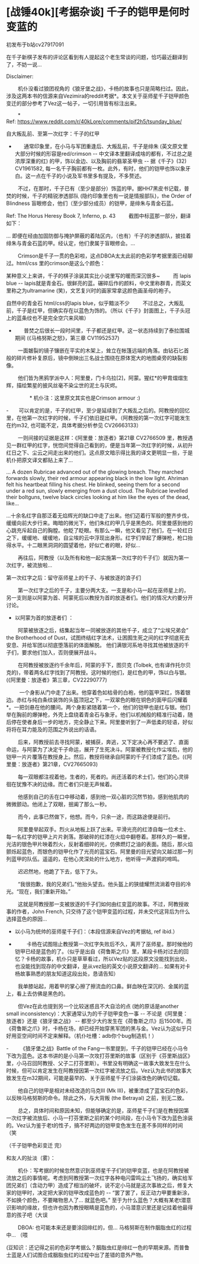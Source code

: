 # [战锤40k][考据杂谈] 千子的铠甲是何时变蓝的

初发布于b站cv27917091

在千子新棋子发布的评论区看到有人提起这个老生常谈的问题，恰巧最近翻译到了，不妨一说...



Disclaimer: 

        机仆没看过狼团视角的《狼牙堡之战》，卡杨的故事也只是简略扫过。因此，涉及这两本书的信源来自Vezimira的reddit考据*。本文关于巫师星千子铠甲颜色变迁的部分参考了Vez这一帖子，一切引用皆有标注出来。

        * Ref: https://www.reddit.com/r/40kLore/comments/pif2h5/tsunday_blue/



自大叛乱前、至第一次红字：千子的红甲

-       通常印象里，在小马与军团重逢后、大叛乱前，千子是绯朱 (英文原文里大部分时候的形容是red/crimson -- 中文译本里翻译成啥的都有，不过总之是浓厚深重的红) 的甲，饰以金边、以及胸前的翡翠圣甲虫 -- 据《千子》(32) CV1961582, 每一名千子胸前都有一枚。此外，有时，他们的铠甲也饰以象牙白。这一点在千子的小说及军书里多有提及，不多赘述。

        不过，在那时，千子已有（至少是部分）饰蓝的甲。据HH7黑皮书记载，普焚的时候，千子的精锐渗透部队 (隐约印象里也有一说是情报部队)，the Order of Blindness 盲眼修会，他们（至少部分成员）的铠甲，是绯朱与青金石蓝。

Ref: The Horus Heresy Book 7, Inferno, p. 43
        截图中标蓝那一部分，翻译如下：

... 即便在经由加固防御与掩护屏蔽的着陆区内，（也有）千子的渗透部队，披挂着绯朱与青金石蓝的甲。经认定，他们隶属于盲眼修会。...

        Crimson是千子一贯的色彩啦，这点DBOA太太此前的色彩学考据里面已经聊过。html/css 里的crimson是这么个颜色：

某种意义上来讲，千子的棋子涂装其实比小说里写的暖而深沉很多~
        而 lapis blue -- lapis就是青金石。很鲜亮的蓝。碾碎后作的颜料，中文里称群青，而英文里称之为ultramarine (笑)，文艺复兴时的画家常拿这颜色画圣母的袍子。

自然中的青金石
html/css的lapis blue，似乎黯淡不少
        不过总之，大叛乱前，千子是红甲，但确实存在以蓝色为饰的。（所以《千子》封面图上，千子头冠上的蓝条纹也不是完全空穴来风嘛）



-       普焚之后很长一段时间里，千子都还是红甲。这一状态持续到了泰拉围城期间 (《马格努斯之怒》，第三章 CV11952537)

        一面皴裂的镜子镶嵌在平实的木架上，耸立在帐篷远端的角落。由钻石匕首般的碎片修补复原后，镜中倒映出三名战士围绕在原体宽大的地图桌旁的缺裂影像。

        他们皆为黑鸦学派中人：阿里曼，门卡乌拉[2]，阿蒙。猩红*的甲胄熠熠生辉，描绘繁星的披风丝毫不染尘世的泥土与灰烬。 

                * 机仆注：这里原文其实也是Crimson armour :)



-       可以肯定的是，千子的红甲，至少是延续到了大叛乱之后的。阿教授的回忆里，在他第一次红字的时候，千子们依旧是红甲。（阿教授的第一次红字可能发生在约m32, 也可能不定，具体考据分析参见 CV26663133）

        一则间接的证据是这样：《阿里曼：放逐者》第21章 CV2766509 里，教授遇见一群红甲的红字，恍惚间觉得自己看到的，便是当年第一次红字的时候，从初升红日之下、尘云之间走出来的他们。这点原文暗示得比我的译文更明显一些，于是机仆把原文译文都贴上来了...

... A dozen Rubricae advanced out of the glowing breach. They marched forwards slowly, their red armour appearing black in the low light. Ahriman felt his heartbeat filling his chest. He blinked, seeing them for a second under a red sun, slowly emerging from a dust cloud. The Rubricae levelled their boltguns, twelve black circles looking at him like the eyes of the dead, like…

...十余名红字自那泛着无焰辉光的缺口中走了出来。他们迈着行军般的整齐步伐，缓缓向前大步行来。晦暗的微光下，他们朱红的甲几乎是黑色的。阿里曼感到他的心跳充斥起自己的胸膛。他眨了眨眼。有那么一瞬，他又看见了他们，在一轮红日之下，缓缓地、缓缓地，自尘埃的云中浮现出身形。红字们举起了爆弹枪，枪口抬得水平。十二眼黑洞洞的圆望着他，好似亡者的眼，好似… 

        再往后，阿教授（以及所有和他一起实施第一次红字的千子们）就因为第一次红字，被流放啦...



第一次红字之后：留守巫师星上的千子、与被放逐的浪子们

        第一次红字之后的千子，主要分两大支。一支是和小马一起在巫师星上的，另一支则是以阿蒙为首、阿蒙死后以教授为首的放逐者们。他们的情况大约要分开讨论。



- 以阿蒙为首的放逐者们 ：

        阿蒙被放逐之后，结集起当年一同被放逐的其他千子，成立了“尘埃兄弟会” the Brotherhood of Dust，试图终结红字法术，让困囿生死之间的红字彻底死去安息、并给军团以彻底堕落前的体面解脱。 他们满银河系地寻找其他被放逐的千子们，要求他们加入，否则便展开战斗。

        在阿教授被放逐约千余年后，阿蒙的手下，图贝克 (Tolbek, 也有译作托尔贝克的)，带着两名红字找到了阿教授。这时候的他们，是红色的甲，饰以白与银。(《阿里曼：放逐者》第三章，CV22290777)

         一个身影从门中走了出来。他穿着色如枯骨的白袍，他的盔甲深红，饰着银边。赤红与纯白条纹装饰的头盔顶冠之下，一双翠色的眼在铜色的面甲后闪耀着*。一把剑悬在他的腰间。两个身影紧随着第一个，他们的铠甲也是红与银。他们举在胸前的爆弹枪，外壳上盘绕着青金石与象牙。他们以机械般的精准行动着，随后停在使者身后一步的地方，完全静止下来。阿里曼听到了一声低柔的轻语，好似将将在耳力能及的范围之外说出的话语。

        后来，阿教授前去寻找阿蒙，被捕获，奔逃，又下定决心再不要逃了、直面命运，与阿蒙为了决定千子命运，展开了生死决斗。阿蒙被教授化作尘埃后，他的铠甲一片片覆落在教授身上。然后，教授将继承自阿蒙的千子们漆成了蓝色。(《阿里曼：放逐者》第21章，CV27665093)

        每一双眼都注视着他，生者的，死者的。尚还活着的术士们，他们的心灵徘徊在犹豫不决的边缘。而亡者们只是无声候着。

        他感到自己的舌在口中移动着，感到他一双心脏的沉然节拍，感到他肌肉的微微颤动。他闭上了双眼，抿阖了那么一秒。

        而今，此事已然做下，他想。而今，只余一途，而这路途便是前行。

        阿里曼举起双手。烈火从地板上跃了出来。平滑光亮的红漆自每一位术士、每一名红字的铠甲上片片剥落。那破碎的红漆在火焰中翻卷着。那样久的一瞬里，光洁的银色甲片映着烈火，反射着细碎的光，仿佛燃灯之油的表面。随后，那火焰颤烁起蓝色，而银色的铠甲化作了光亮的蓝宝石。阿里曼的目光望向又越过那一列列蓝甲的队伍。遥遥的，在他心灵深处的什么地方，他听得一声渡鸦的啼鸣。

        迟迟然地，他跪了下去，低下了头。

        “我很抱歉，我的兄弟们。”他抬头望去。他头盔上的狭缝耀然流淌着夺目的冷光。“现在，我们重新开始。”

        这就是阿教授那一支被放逐的千子们如何由红变蓝的故事。不过，阿教授故事的作者，John French, 只交待了这个铠甲变蓝的过程，并未交代这背后为什么选择蓝色的原因...



- 以小马为统帅的巫师星千子们：（本段信源来自Vez的考据帖, ref ibid.）

-         卡杨在试图阻止教授第一次红字失败后不久，离开了巫师星。那时候他的铠甲已经是蓝色的了。（似乎是出自《荷鲁斯之爪》里，某段卡杨对过去的回忆？卡杨的故事，机仆只是草草看过，所以Vez贴的这段原文没能找到出处，也没能找到现存的中文翻译，是从vez贴的英文小说原文翻译的... 如果有对卡杨故事熟悉的朋友知道这段出处，恳请告知）

        我单膝站起，用着甲的掌心擦了擦流血的口鼻。鲜血映在深沉的、金属的蓝上，看上去仿佛是黑色的。

        但Vez在此也提到另一个比较迷惑且不大自洽的点 (她的原话是another small inconsistency)：大家通常认为的千子铠甲变色一事 -- 不论是《阿里曼：放逐者》还是《狼牙堡之战》 -- 都至少大约发生在《荷鲁斯之爪》后1500年。而《荷鲁斯之爪》时，卡杨在场，却已经开始穿黑军团的黑与金。Vez认为这似乎只好用亚空间时间不定来解释。（机仆吐槽：adb你个bug制造机！）



-        《狼牙堡之战》Battle of the Fang一书里提到，千子的铠甲已经在小马令下改为蓝色。这本书讲的是小马第一次攻打芬里斯的故事（区别于《芬里斯战区》里，小马召回阿教授、父子二打芬里斯）。书里没有明确这一故事大致发生在什么时候，但可以肯定发生在阿教授因第一次红字被流放之后。Vez认为此书的故事大致发生在m32期间，可能是最早的、关于巫师星千子们涂装改色的确切记载。

        他自己的铠甲是相对未经改造的马克III (Mk III)，被重漆成了蓝宝石的色彩，以反映马格努斯的命令。除此之外，与大背叛 (the Betrayal) 之前，别无二致。

        总之，具体时间和原因未知，但能够确定的是，巫师星千子们是在教授因第一次红字被流放后、小马一打芬里斯之前的某个时间段，在小马令下改为蓝色涂装的。Vez认为鉴于老t的性子，搞不好两边的铠甲变色发生在差不多同样的时间（笑



（千子铠甲色彩变迁 完）



和友人的扯淡（雾）：

        机仆：写考据的时候忽然意识到巫师星千子们的铠甲变蓝，也是在阿教授被流放之后的事情呢。考虑到阿教授第一次红字各种电闪雷鸣尘土飞扬的，确实给军团兄弟们（含动力甲）造成了相当的破坏，说不定小马就是这次事故之后，修复大家的铠甲时，决定把大家的铠甲改成蓝色的 -- “罢了罢了，反正动力甲要重新涂，不如换个颜色，不要睹物思人了... 就蓝色吧。” 至于为什么蓝色？大概有某老t潜意识影响的缘故，但也许也因为教授眼睛是蓝色的，小马潜意识里还是记挂着他最得意的孩子吧（大误

        DBOA: 也可能本来还是要涂回绯红的，但... 马格努斯在制作胭脂虫红的过程中... （喂

(豆知识：还记得之前的色彩学考据么？胭脂虫红是绯红一色的早期来源。而普鲁士蓝是人们试图合成胭脂虫红的过程中出了差错的意外产物。
